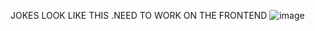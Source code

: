 JOKES LOOK LIKE THIS .NEED TO WORK ON THE FRONTEND
![image](https://github.com/user-attachments/assets/e53bbde9-7a51-4215-b39e-ab6e99558b78)
